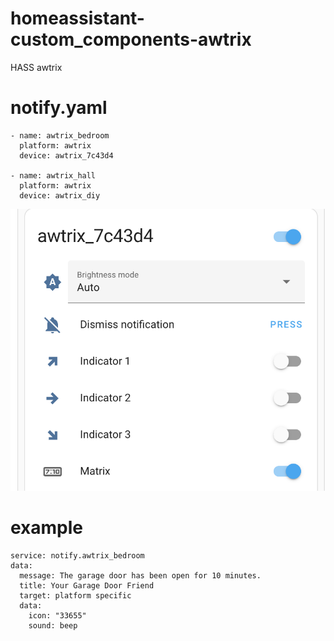 # homeassistant-custom_components-awtrix
HASS awtrix 

# notify.yaml

```
- name: awtrix_bedroom
  platform: awtrix
  device: awtrix_7c43d4

- name: awtrix_hall
  platform: awtrix
  device: awtrix_diy
```

<img alt='Hass awtrix entity' src='hass-config.png'/>

# example

```
service: notify.awtrix_bedroom
data:
  message: The garage door has been open for 10 minutes.
  title: Your Garage Door Friend
  target: platform specific
  data:
    icon: "33655"
    sound: beep
```

